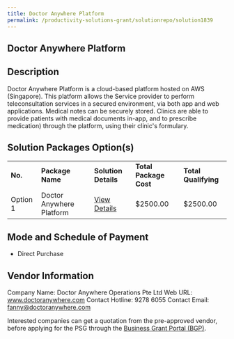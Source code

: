 ```yaml
---
title: Doctor Anywhere Platform
permalink: /productivity-solutions-grant/solutionrepo/solution1839
---
```


## Doctor Anywhere Platform

## Description

Doctor Anywhere Platform is a cloud-based platform hosted on AWS (Singapore). This platform allows the Service provider to perform teleconsultation services in a secured environment, via both app and web applications. Medical notes can be securely stored. Clinics are  able to provide patients with medical documents in-app, and to prescribe medication) through the platform, using their clinic's formulary.

## Solution Packages Option(s)

<table>
<tr>
<td><b>No.</b></td>
<td><b>Package Name</b></td>
<td><b>Solution Details</b></td>
<td><b>Total Package Cost</b></td>
<td><b>Total Qualifying</b></td>
</tr>
<tr>
<td>Option 1</td>
<td>Doctor Anywhere Platform</td>
<td><a href='https://www.gobusiness.gov.sg/images/psg/Desensitised_Doctor_Anywhere_Annex_3_PSG.pdf'>View Details</a></td>
<td>$2500.00</td>
<td>$2500.00</td>
</tr>
</table>

## Mode and Schedule of Payment

 - Direct Purchase

## Vendor Information

 Company Name: Doctor Anywhere Operations Pte Ltd
Web URL: www.doctoranywhere.com
Contact Hotline: 9278 6055
Contact Email: fanny@doctoranywhere.com

Interested companies can get a quotation from the pre-approved vendor, before applying for the PSG through the <a href='https://www.businessgrants.gov.sg/'>Business Grant Portal (BGP)</a>.
<script src="/jquery/resize-tables.js"></script>
